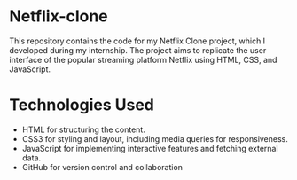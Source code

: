 # Netflix-clone

This repository contains the code for my Netflix Clone project, which I developed during my internship. The project aims to replicate the user interface of the popular streaming platform Netflix using HTML, CSS, and JavaScript.

# Technologies Used

- HTML for structuring the content.
- CSS3 for styling and layout, including media queries for responsiveness.
- JavaScript for implementing interactive features and fetching external data.
- GitHub for version control and collaboration 
